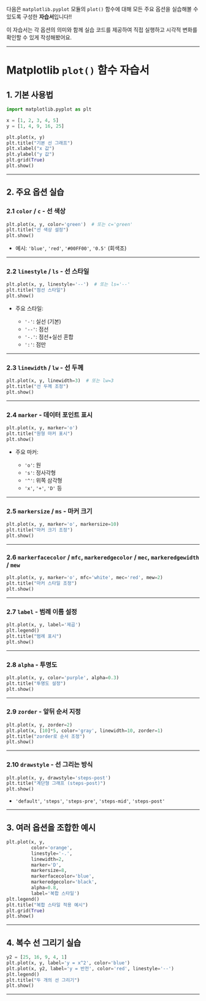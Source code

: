 다음은 `matplotlib.pyplot` 모듈의 `plot()` 함수에 대해 모든 주요 옵션을 실습해볼 수 있도록 구성한 **자습서**입니다!! 

이 자습서는 각 옵션의 의미와 함께 실습 코드를 제공하여 직접 실행하고 시각적 변화를 확인할 수 있게 작성해봤어요.

---

# Matplotlib `plot()` 함수 자습서

## 1. 기본 사용법

```python
import matplotlib.pyplot as plt

x = [1, 2, 3, 4, 5]
y = [1, 4, 9, 16, 25]

plt.plot(x, y)
plt.title("기본 선 그래프")
plt.xlabel("x 값")
plt.ylabel("y 값")
plt.grid(True)
plt.show()
```

---

## 2. 주요 옵션 실습

### 2.1 `color` / `c` - 선 색상

```python
plt.plot(x, y, color='green')  # 또는 c='green'
plt.title("선 색상 설정")
plt.show()
```

* 예시: `'blue'`, `'red'`, `'#00FF00'`, `'0.5'` (회색조)

---

### 2.2 `linestyle` / `ls` - 선 스타일

```python
plt.plot(x, y, linestyle='--')  # 또는 ls='--'
plt.title("점선 스타일")
plt.show()
```

* 주요 스타일:

  * `'-'`: 실선 (기본)
  * `'--'`: 점선
  * `'-.'`: 점선+실선 혼합
  * `':'`: 점만

---

### 2.3 `linewidth` / `lw` - 선 두께

```python
plt.plot(x, y, linewidth=3)  # 또는 lw=3
plt.title("선 두께 조정")
plt.show()
```

---

### 2.4 `marker` - 데이터 포인트 표시

```python
plt.plot(x, y, marker='o')
plt.title("원형 마커 표시")
plt.show()
```

* 주요 마커:

  * `'o'`: 원
  * `'s'`: 정사각형
  * `'^'`: 위쪽 삼각형
  * `'x'`, `'+'`, `'D'` 등

---

### 2.5 `markersize` / `ms` - 마커 크기

```python
plt.plot(x, y, marker='o', markersize=10)
plt.title("마커 크기 조정")
plt.show()
```

---

### 2.6 `markerfacecolor` / `mfc`, `markeredgecolor` / `mec`, `markeredgewidth` / `mew`

```python
plt.plot(x, y, marker='o', mfc='white', mec='red', mew=2)
plt.title("마커 스타일 조정")
plt.show()
```

---

### 2.7 `label` - 범례 이름 설정

```python
plt.plot(x, y, label='제곱')
plt.legend()
plt.title("범례 표시")
plt.show()
```

---

### 2.8 `alpha` - 투명도

```python
plt.plot(x, y, color='purple', alpha=0.3)
plt.title("투명도 설정")
plt.show()
```

---

### 2.9 `zorder` - 앞뒤 순서 지정

```python
plt.plot(x, y, zorder=2)
plt.plot(x, [10]*5, color='gray', linewidth=10, zorder=1)
plt.title("zorder로 순서 조정")
plt.show()
```

---

### 2.10 `drawstyle` - 선 그리는 방식

```python
plt.plot(x, y, drawstyle='steps-post')
plt.title("계단형 그래프 (steps-post)")
plt.show()
```

* `'default'`, `'steps'`, `'steps-pre'`, `'steps-mid'`, `'steps-post'`

---

## 3. 여러 옵션을 조합한 예시

```python
plt.plot(x, y,
         color='orange',
         linestyle='-.',
         linewidth=2,
         marker='D',
         markersize=8,
         markerfacecolor='blue',
         markeredgecolor='black',
         alpha=0.8,
         label='복합 스타일')
plt.legend()
plt.title("복합 스타일 적용 예시")
plt.grid(True)
plt.show()
```

---

## 4. 복수 선 그리기 실습

```python
y2 = [25, 16, 9, 4, 1]
plt.plot(x, y, label='y = x^2', color='blue')
plt.plot(x, y2, label='y = 반전', color='red', linestyle='--')
plt.legend()
plt.title("두 개의 선 그리기")
plt.show()
```

---
